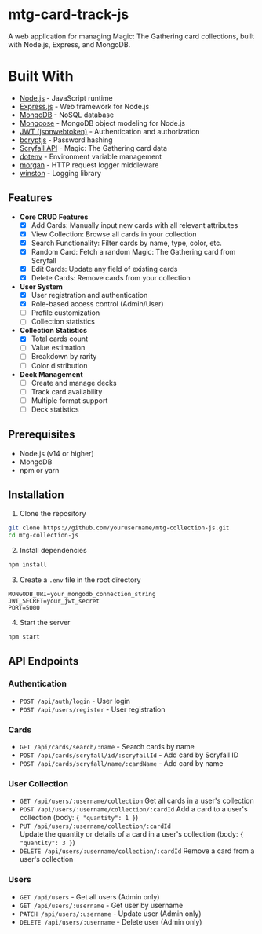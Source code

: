 # mtg-card-track-js
A web application for managing Magic: The Gathering card collections, built with Node.js, Express, and MongoDB.

# Built With


- [Node.js](https://nodejs.org/) - JavaScript runtime
- [Express.js](https://expressjs.com/) - Web framework for Node.js
- [MongoDB](https://www.mongodb.com/) - NoSQL database
- [Mongoose](https://mongoosejs.com/) - MongoDB object modeling for Node.js
- [JWT (jsonwebtoken)](https://github.com/auth0/node-jsonwebtoken) - Authentication and authorization
- [bcryptjs](https://github.com/dcodeIO/bcrypt.js) - Password hashing
- [Scryfall API](https://scryfall.com/docs/api) - Magic: The Gathering card data
- [dotenv](https://github.com/motdotla/dotenv) - Environment variable management
- [morgan](https://github.com/expressjs/morgan) - HTTP request logger middleware
- [winston](https://github.com/winstonjs/winston) - Logging library

## Features

- **Core CRUD Features**
    - [x] Add Cards: Manually input new cards with all relevant attributes
    - [x] View Collection: Browse all cards in your collection
    - [x] Search Functionality: Filter cards by name, type, color, etc.
    - [x] Random Card: Fetch a random Magic: The Gathering card from Scryfall
    - [x] Edit Cards: Update any field of existing cards
    - [x] Delete Cards: Remove cards from your collection

- **User System**
    - [x] User registration and authentication
    - [x] Role-based access control (Admin/User)    
    - [ ] Profile customization
    - [ ] Collection statistics

- **Collection Statistics**
    - [x] Total cards count
    - [ ] Value estimation
    - [ ] Breakdown by rarity
    - [ ] Color distribution

- **Deck Management**
    - [ ] Create and manage decks
    - [ ] Track card availability
    - [ ] Multiple format support
    - [ ] Deck statistics

## Prerequisites

- Node.js (v14 or higher)
- MongoDB
- npm or yarn

## Installation

1. Clone the repository
```bash
git clone https://github.com/yourusername/mtg-collection-js.git
cd mtg-collection-js
```

2. Install dependencies
```bash
npm install
```

3. Create a `.env` file in the root directory
```env
MONGODB_URI=your_mongodb_connection_string
JWT_SECRET=your_jwt_secret
PORT=5000
```

4. Start the server
```bash
npm start
```

## API Endpoints

### Authentication
- `POST /api/auth/login` - User login
- `POST /api/users/register` - User registration

### Cards
- `GET /api/cards/search/:name` - Search cards by name
- `POST /api/cards/scryfall/id/:scryfallId` - Add card by Scryfall ID
- `POST /api/cards/scryfall/name/:cardName` - Add card by name

### User Collection

- `GET /api/users/:username/collection`  Get all cards in a user's collection
- `POST /api/users/:username/collection/:cardId`  Add a card to a user's collection (body: `{ "quantity": 1 }`)
- `PUT /api/users/:username/collection/:cardId`  
Update the quantity or details of a card in a user's collection (body: `{ "quantity": 3 }`)
- `DELETE /api/users/:username/collection/:cardId`  Remove a card from a user's collection

### Users
- `GET /api/users` - Get all users (Admin only)
- `GET /api/users/:username` - Get user by username
- `PATCH /api/users/:username` - Update user (Admin only)
- `DELETE /api/users/:username` - Delete user (Admin only)
